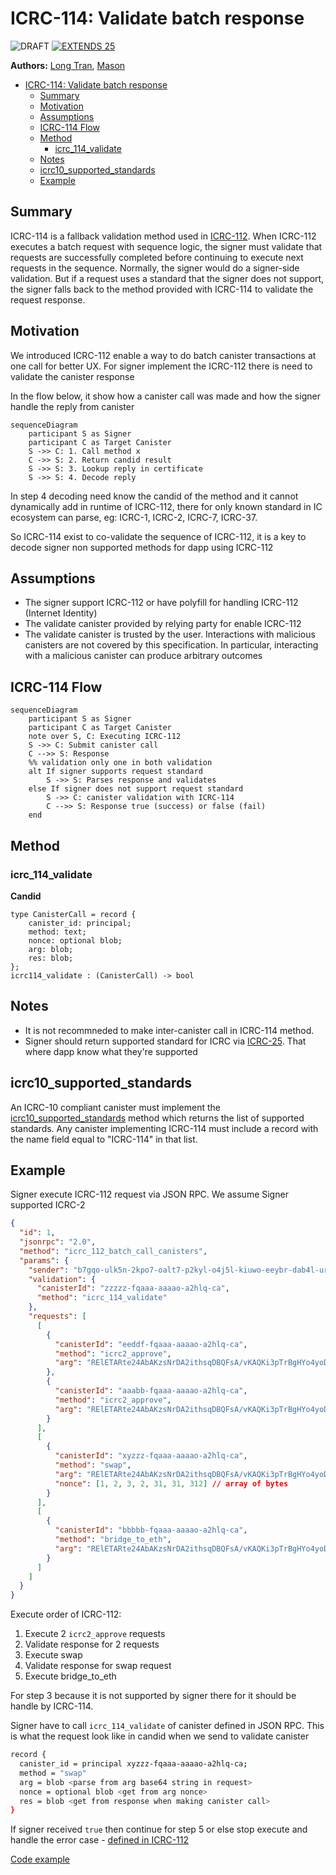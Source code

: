 # ICRC-114: Validate batch response

![DRAFT] [![EXTENDS 25]](./icrc_25_signer_interaction_standard.md)

**Authors:** [Long Tran](https://github.com/baolongt), [Mason](https://github.com/masonswj)

<!-- TOC -->

- [ICRC-114: Validate batch response](#icrc-114-validate-batch-response)
  - [Summary](#summary)
  - [Motivation](#motivation)
  - [Assumptions](#assumptions)
  - [ICRC-114 Flow](#icrc-114-flow)
  - [Method](#method)
    - [icrc_114_validate](#icrc_114_validate)
  - [Notes](#notes)
  - [icrc10_supported_standards](#icrc10_supported_standards)
  - [Example](#example)

## Summary

ICRC-114 is a fallback validation method used in [ICRC-112](https://github.com/dfinity/wg-identity-authentication/blob/main/topics/icrc_112_batch_canister_call.md). When ICRC-112 executes a batch request with sequence logic, the signer must validate that requests are successfully completed before continuing to execute next requests in the sequence. Normally, the signer would do a signer-side validation. But if a request uses a standard that the signer does not support, the signer falls back to the method provided with ICRC-114 to validate the request response.

## Motivation

We introduced ICRC-112 enable a way to do batch canister transactions at one call for better UX. For signer implement the ICRC-112 there is need to validate the canister response

In the flow below, it show how a canister call was made and how the signer handle the reply from canister

```mermaid
sequenceDiagram
    participant S as Signer
    participant C as Target Canister
    S ->> C: 1. Call method x
    C ->> S: 2. Return candid result
    S ->> S: 3. Lookup reply in certificate
    S ->> S: 4. Decode reply
```

In step 4 decoding need know the candid of the method and it cannot dynamically add in runtime of ICRC-112, there for only known standard in IC ecosystem can parse, eg: ICRC-1, ICRC-2, ICRC-7, ICRC-37.

So ICRC-114 exist to co-validate the sequence of ICRC-112, it is a key to decode signer non supported methods for dapp using ICRC-112

## Assumptions

- The signer support ICRC-112 or have polyfill for handling ICRC-112 (Internet Identity)
- The validate canister provided by relying party for enable ICRC-112
- The validate canister is trusted by the user. Interactions with malicious canisters are not covered by this specification. In particular, interacting with a malicious canister can produce arbitrary outcomes

## ICRC-114 Flow

```mermaid
sequenceDiagram
    participant S as Signer
    participant C as Target Canister
    note over S, C: Executing ICRC-112
    S ->> C: Submit canister call
    C -->> S: Response
    %% validation only one in both validation
    alt If signer supports request standard
        S ->> S: Parses response and validates
    else If signer does not support request standard
        S ->> C: canister validation with ICRC-114
        C -->> S: Response true (success) or false (fail)
    end
```

## Method

### icrc_114_validate

**Candid**

```
type CanisterCall = record {
    canister_id: principal;
    method: text;
    nonce: optional blob;
    arg: blob;
    res: blob;
};
icrc114_validate : (CanisterCall) -> bool
```

## Notes

- It is not recommneded to make inter-canister call in ICRC-114 method.
- Signer should return supported standard for ICRC via [ICRC-25](https://github.com/dfinity/wg-identity-authentication/blob/main/topics/icrc_25_signer_interaction_standard.md). That where dapp know what they're supported

## icrc10_supported_standards

An ICRC-10 compliant canister must implement the [icrc10_supported_standards](https://github.com/dfinity/ICRC/blob/main/ICRCs/ICRC-10/ICRC-10.md) method which returns the list of supported standards.
Any canister implementing ICRC-114 must include a record with the name field equal to "ICRC-114" in that list.

## Example

Signer execute ICRC-112 request via JSON RPC. We assume Signer supported ICRC-2

```json
{
  "id": 1,
  "jsonrpc": "2.0",
  "method": "icrc_112_batch_call_canisters",
  "params": {
    "sender": "b7gqo-ulk5n-2kpo7-oalt7-p2kyl-o4j5l-kiuwo-eeybr-dab4l-ur6up-pqe",
    "validation": {
      "canisterId": "zzzzz-fqaaa-aaaao-a2hlq-ca",
      "method": "icrc_114_validate"
    },
    "requests": [
      [
        {
          "canisterId": "eeddf-fqaaa-aaaao-a2hlq-ca",
          "method": "icrc2_approve",
          "arg": "RElETARte24AbAKzsNrDA2ithsqDBQFsA/vKAQKi3pTrBgHYo4yoDX0BAwEdV+ztKgq7E4l1ffuTuwEmw8AtYSjlrJ+WLO5ofQIAAMgB"
        },
        {
          "canisterId": "aaabb-fqaaa-aaaao-a2hlq-ca",
          "method": "icrc2_approve",
          "arg": "RElETARte24AbAKzsNrDA2ithsqDBQFsA/vKAQKi3pTrBgHYo4yoDX0BAwEdV+ztKgq7E4l1ffuTuwEmw8AtYSjlrJ+WLO5ofQIAAMgB"
        }
      ],
      [
        {
          "canisterId": "xyzzz-fqaaa-aaaao-a2hlq-ca",
          "method": "swap",
          "arg": "RElETARte24AbAKzsNrDA2ithsqDBQFsA/vKAQKi3pTrBgHYo4yoDX0BAwEdV+ztKgq7E4l1ffuTuwEmw8AtYSjlrJ+WLO5ofQIAAMgB",
          "nonce": [1, 2, 3, 2, 31, 31, 312] // array of bytes
        }
      ],
      [
        {
          "canisterId": "bbbbb-fqaaa-aaaao-a2hlq-ca",
          "method": "bridge_to_eth",
          "arg": "RElETARte24AbAKzsNrDA2ithsqDBQFsA/vKAQKi3pTrBgHYo4yoDX0BAwEdV+ztKgq7E4l1ffuTuwEmw8AtYSjlrJ+WLO5ofQIAAMgB"
        }
      ]
    ]
  }
}
```

Execute order of ICRC-112:

1. Execute 2 `icrc2_approve` requests
2. Validate response for 2 requests
3. Execute swap
4. Validate response for swap request
5. Execute bridge_to_eth

For step 3 because it is not supported by signer there for it should be handle by ICRC-114.

Signer have to call `icrc_114_validate` of canister defined in JSON RPC. This is what the request look like in candid when we send to validate canister

```bash
record {
  canister_id = principal xyzzz-fqaaa-aaaao-a2hlq-ca;
  method = "swap"
  arg = blob <parse from arg base64 string in request>
  nonce = optional blob <get from arg nonce>
  res = blob <get from response when making canister call>
}
```

If signer received `true` then continue for step 5 or else stop execute and handle the error case - [defined in ICRC-112](https://github.com/dfinity/wg-identity-authentication/blob/main/topics/icrc_112_batch_canister_call.md#processing)

[Code example](https://github.com/slide-computer/signer-js/blob/main/packages/signer-test/src/agentChannel.ts#L351)

[DRAFT]: https://img.shields.io/badge/STATUS-DRAFT-f25a24.svg
[EXTENDS 25]: https://img.shields.io/badge/EXTENDS-ICRC--25-ed1e7a.svg
